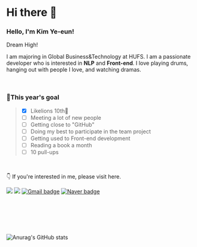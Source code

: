 # Hi there 👋

<!--
**kye1115z/kye1115z** is a ✨ _special_ ✨ repository because its `README.md` (this file) appears on your GitHub profile.

Here are some ideas to get you started:

- 🔭 I’m currently working on ...
- 🌱 I’m currently learning ...
- 👯 I’m looking to collaborate on ...
- 🤔 I’m looking for help with ...
- 💬 Ask me about ...
- 📫 How to reach me: ...
- 😄 Pronouns: ...
- ⚡ Fun fact: ...
-->


<h3> Hello, I'm Kim Ye-eun! </h3>


Dream High!


I am majoring in Global Business&Technology at HUFS. I am a passionate developer who is interested in **NLP** and **Front-end**. I love playing drums, hanging out with people I love, and watching dramas.


⠀


<h3>🌟This year's goal</h3>

> - [x] Likelions 10th🦁
> - [ ] Meeting a lot of new people
> - [ ] Getting close to "GitHub"
> - [ ] Doing my best to participate in the team project
> - [ ] Getting used to Front-end development
> - [ ] Reading a book a month
> - [ ] 10 pull-ups


⠀


👇 If you're interested in me, please visit here.


<a href="https://https://github.com/kye1115z/" target="_blank"><img src="https://img.shields.io/badge/GitHub-181717?style=flat&logo=GitHub&logoColor=white"/></a>
<a href="https://www.instagram.com/44._ye_.42/" target="_blank"><img src="https://img.shields.io/badge/Instagram-E4405F?style=flat&logo=Instagram&logoColor=white"/></a>
[![Gmail badge](https://img.shields.io/badge/Gmail-EA4335?style=flat&logo=Gmail&logoColor=white&link=mailto:kye1115z@hufs.ac.kr)](mailto:kye1115z@hufs.ac.kr)
[![Naver badge](https://img.shields.io/badge/Naver-03C75A?style=flat&logo=Naver&logoColor=white&link=mailto:kye1115z@naver.com)](mailto:kye1115z@naver.com)

⠀
---
⠀


![Anurag's GitHub stats](https://github-readme-stats.vercel.app/api?username=kye1115z&show_icons=true&theme=buefy)
